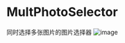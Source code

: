 # MultPhotoSelector
同时选择多张图片的图片选择器
![image](https://github.com/ly-alan/MultPhotoSelector/blob/master/demo.gif)
